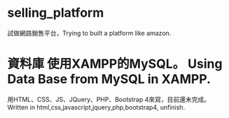 # selling_platform
試做網路銷售平台，Trying to built a platform like amazon.
# 資料庫 使用XAMPP的MySQL。 Using Data Base from MySQL in XAMPP.
用HTML、CSS、JS、JQuery、PHP、Bootstrap 4來寫，目前還未完成。
Written in html,css,javascript,jquery,php,bootstrap4, unfinish.
